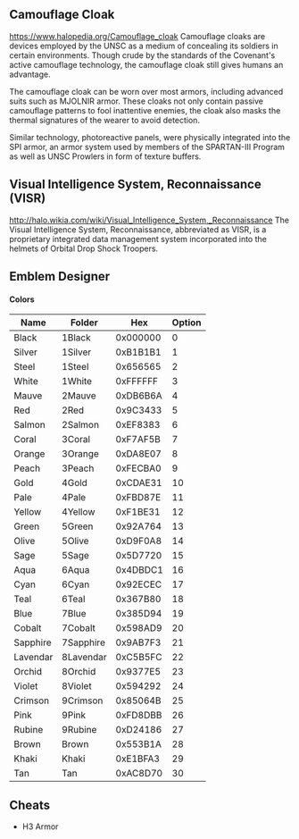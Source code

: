 ## Camouflage Cloak
https://www.halopedia.org/Camouflage_cloak
Camouflage cloaks are devices employed by the UNSC as a medium of concealing its soldiers in certain environments. Though crude by the standards of the Covenant's active camouflage technology, the camouflage cloak still gives humans an advantage.

The camouflage cloak can be worn over most armors, including advanced suits such as MJOLNIR armor. These cloaks not only contain passive camouflage patterns to fool inattentive enemies, the cloak also masks the thermal signatures of the wearer to avoid detection.

Similar technology, photoreactive panels, were physically integrated into the SPI armor, an armor system used by members of the SPARTAN-III Program as well as UNSC Prowlers in form of texture buffers.


## Visual Intelligence System, Reconnaissance (VISR)
http://halo.wikia.com/wiki/Visual_Intelligence_System,_Reconnaissance
The Visual Intelligence System, Reconnaissance, abbreviated as VISR, is a proprietary integrated data management system incorporated into the helmets of Orbital Drop Shock Troopers.


## Emblem Designer

#### Colors
| Name     | Folder    | Hex      | Option |
|----------|-----------|----------|--------|
| Black    | 1Black    | 0x000000 | 0      |
| Silver   | 1Silver   | 0xB1B1B1 | 1      |
| Steel    | 1Steel    | 0x656565 | 2      |
| White    | 1White    | 0xFFFFFF | 3      |
| Mauve    | 2Mauve    | 0xDB6B6A | 4      |
| Red      | 2Red      | 0x9C3433 | 5      |
| Salmon   | 2Salmon   | 0xEF8383 | 6      |
| Coral    | 3Coral    | 0xF7AF5B | 7      |
| Orange   | 3Orange   | 0xDA8E07 | 8      |
| Peach    | 3Peach    | 0xFECBA0 | 9      |
| Gold     | 4Gold     | 0xCDAE31 | 10     |
| Pale     | 4Pale     | 0xFBD87E | 11     |
| Yellow   | 4Yellow   | 0xF1BE31 | 12     |
| Green    | 5Green    | 0x92A764 | 13     |
| Olive    | 5Olive    | 0xD9F0A8 | 14     |
| Sage     | 5Sage     | 0x5D7720 | 15     |
| Aqua     | 6Aqua     | 0x4DBDC1 | 16     |
| Cyan     | 6Cyan     | 0x92ECEC | 17     |
| Teal     | 6Teal     | 0x367B80 | 18     |
| Blue     | 7Blue     | 0x385D94 | 19     |
| Cobalt   | 7Cobalt   | 0x598AD9 | 20     |
| Sapphire | 7Sapphire | 0x9AB7F3 | 21     |
| Lavendar | 8Lavendar | 0xC5B5FC | 22     |
| Orchid   | 8Orchid   | 0x9377E5 | 23     |
| Violet   | 8Violet   | 0x594292 | 24     |
| Crimson  | 9Crimson  | 0x85064B | 25     |
| Pink     | 9Pink     | 0xFD8DBB | 26     |
| Rubine   | 9Rubine   | 0xD24186 | 27     |
| Brown    | Brown     | 0x553B1A | 28     |
| Khaki    | Khaki     | 0xE1BFA3 | 29     |
| Tan      | Tan       | 0xAC8D70 | 30     |

## Cheats
* H3 Armor
